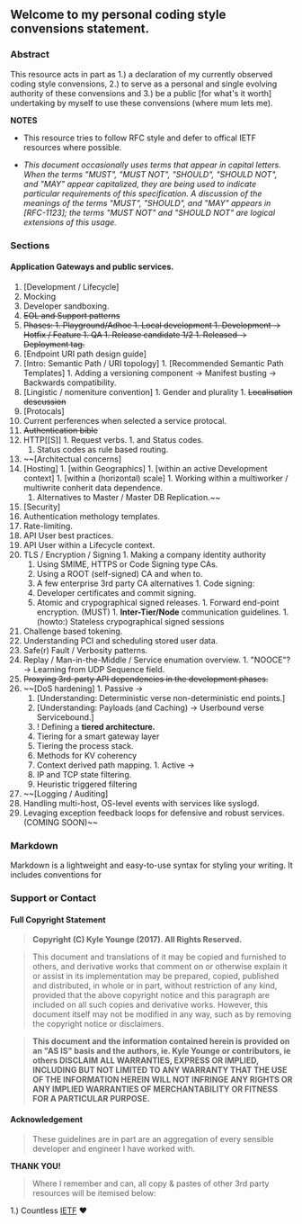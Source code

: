 ## Welcome to my personal coding style convensions statement.

### Abstract
This resource acts in part as 1.) a declaration of my currently observed coding style convensions, 2.) to serve as a personal and single evolving authority of these convensions and 3.) be a public [for what's it worth] undertaking by myself to use these convensions (where mum lets me). 

**NOTES**
- This resource tries to follow RFC style and defer to offical IETF resources where possible.

- _This document occasionally uses terms that appear in capital letters.
   When the terms "MUST", "MUST NOT", "SHOULD", "SHOULD NOT", and "MAY"
   appear capitalized, they are being used to indicate particular
   requirements of this specification.  A discussion of the meanings of
   the terms "MUST", "SHOULD", and "MAY" appears in [RFC-1123]; the
   terms "MUST NOT" and "SHOULD NOT" are logical extensions of this
   usage._

### Sections

#### Application Gateways and public services.

1. [Development / Lifecycle]
  1. Mocking
  1. Developer sandboxing.
  1. ~~EOL and Support patterns~~
  1. ~~Phases:
    1. Playground/Adhoc
    1. Local development
    1. Development -> Hotfix / Feature
    1. QA
    1. Release candidate 1/2
    1. Released -> Deployment tag.~~
1. [Endpoint URI path design guide]
  1. [Intro: Semantic Path / URI topology]
    1. [Recommended Semantic Path Templates]
    1. Adding a versioning component -> Manifest busting -> Backwards compatibility.
  1. [Lingistic / nomeniture convention]
    1. Gender and plurality
    1. ~~Localisation descussion~~
1. [Protocals]
  1. Current perferences when selected a service protocal.
  1. ~~Authentication bible~~
  1. HTTP[[S]]
    1. Request verbs.
    1. and Status codes.
      1. Status codes as rule based routing.
 1. ~~[Architectual concerns]
   1. [Hosting]
     1. [within Geographics]
     1. [within an active Development context]
     1. [within a (horizontal) scale]
     1. Working within a multiworker / multiwrite conherit data dependence.
       1. Alternatives to Master / Master DB Replication.~~
 1. [Security]
   1. Authentication methology templates.
   1. Rate-limiting.
   1. API User best practices.
   1. API User within a Lifecycle context.
   1. TLS / Encryption / Signing
     1. Making a company identity authority
       1. Using SMIME, HTTPS or Code Signing type CAs.
       1. Using a ROOT (self-signed) CA and when to.
       1. A few enterprise 3rd party CA alternatives
     1. Code signing:
       1. Developer certificates and commit signing.
       1. Atomic and crypographical signed releases.
     1. Forward end-point encryption. (MUST)
     1. **Inter-Tier/Node** communication guidelines.
     1. (howto:) Stateless crypographical signed sessions
   1. Challenge based tokening.
   1. Understanding PCI and scheduling stored user data.
   1. Safe(r) Fault / Verbosity patterns.
   1. Replay / Man-in-the-Middle / Service enumation overview.
     1. "NOOCE"? -> Learning from UDP Sequence field.
   1. ~~Proxying 3rd-party API dependencies in the development phases.~~
   1. ~~[DoS hardening]
     1. Passive ->
       1. [Understanding: Deterministic verse non-deterministic end points.]
       1. [Understanding: Payloads (and Caching) -> Userbound verse Servicebound.]
       1. ! Defining a **tiered architecture.**
         1. Tiering for a smart gateway layer
         1. Tiering the process stack.
         1. Methods for KV coherency 
       1. Context derived path mapping.
     1. Active ->
      1. IP and TCP state filtering.
      1. Heuristic triggered filtering
1. ~~[Logging / Auditing]
  1. Handling multi-host, OS-level events with services like syslogd.
  1. Levaging exception feedback loops for defensive and robust services. (COMING SOON)~~

### Markdown

Markdown is a lightweight and easy-to-use syntax for styling your writing. It includes conventions for


### Support or Contact

####  Full Copyright Statement

>  **Copyright (C) Kyle Younge (2017).  All Rights Reserved.**

>  This document and translations of it may be copied and furnished to
   others, and derivative works that comment on or otherwise explain it
   or assist in its implementation may be prepared, copied, published
   and distributed, in whole or in part, without restriction of any
   kind, provided that the above copyright notice and this paragraph are
   included on all such copies and derivative works.  However, this
   document itself may not be modified in any way, such as by removing
   the copyright notice or disclaimers.

>  **This document and the information contained herein is provided on an
   "AS IS" basis and the authors, ie. Kyle Younge or contributors, ie others
   DISCLAIM ALL WARRANTIES, EXPRESS OR IMPLIED, INCLUDING
   BUT NOT LIMITED TO ANY WARRANTY THAT THE USE OF THE INFORMATION
   HEREIN WILL NOT INFRINGE ANY RIGHTS OR ANY IMPLIED WARRANTIES OF
   MERCHANTABILITY OR FITNESS FOR A PARTICULAR PURPOSE.**

#### Acknowledgement

>  These guidelines are in part are an aggregation of every sensible developer and engineer I have worked with.
   
   **THANK YOU!**
   
>  Where I remember and can, all copy & pastes of other 3rd party resources will be itemised below:
   
   1.) Countless [IETF](https://www.ietf.org) :heart:
